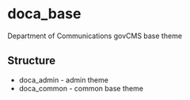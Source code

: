 # doca_base

Department of Communications govCMS base theme

## Structure

* doca_admin - admin theme
* doca_common - common base theme
